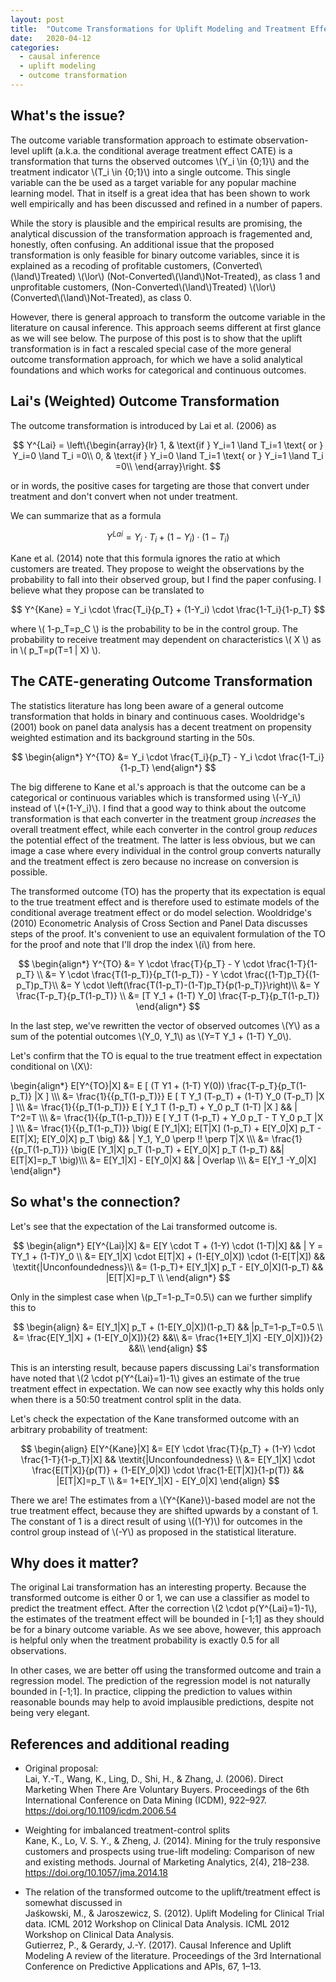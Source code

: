 ```yaml
---
layout: post
title:  "Outcome Transformations for Uplift Modeling and Treatment Effect Estimation"
date:   2020-04-12
categories:
  - causal inference
  - uplift modeling
  - outcome transformation
---
```




## What's the issue?

The outcome variable transformation approach to estimate observation-level uplift (a.k.a. the conditional average treatment effect CATE) is a transformation that turns the observed outcomes \\(Y_i \in \{0;1\}\\) and the treatment indicator \\(T_i \in \{0;1\}\\) into a single outcome. This single variable can the be used as a target variable for any popular machine learning model. That in itself is a great idea that has been shown to work well empirically and has been discussed and refined in a number of papers. 

While the story is plausible and the empirical results are promising, the analytical discussion of the transformation approach is fragemented and, honestly, often confusing. An additional issue that the proposed transformation is only feasible for binary outcome variables, since it is explained as a recoding of profitable customers, (Converted\\(\land\\)Treated) \\(\lor\\) (Not-Converted\\(\land\\)Not-Treated), as class 1 and unprofitable customers, (Non-Converted\\(\land\\)Treated) \\(\lor\\) (Converted\\(\land\\)Not-Treated), as class 0. 

However, there is general approach to transform the outcome variable in the literature on causal inference. This approach seems different at first glance as we will see below. The purpose of this post is to show that the uplift transformation is in fact a rescaled special case of the more general outcome transformation approach, for which we have a solid analytical foundations and which works for categorical and continuous outcomes. 

## Lai's (Weighted) Outcome Transformation

The outcome transformation is introduced by Lai et al. (2006) as

$$
    Y^{Lai} = \left\{\begin{array}{lr}
        1, & \text{if } Y_i=1 \land T_i=1 \text{   or   } Y_i=0 \land T_i =0\\
        0, & \text{if } Y_i=0 \land T_i=1 \text{   or   } Y_i=1 \land T_i =0\\
        \end{array}\right.
$$

or in words, the positive cases for targeting are those that convert under treatment and don't convert when not under treatment. 

We can summarize that as a formula

$$
     Y^{Lai} = Y_i \cdot T_i + (1-Y_i) \cdot (1-T_i)
$$

Kane et al. (2014) note that this formula ignores the ratio at which customers are treated. They propose to weight the observations by the probability to fall into their observed group, but I find the paper confusing. I believe what they propose can be translated to 

$$
   Y^{Kane} = Y_i \cdot \frac{T_i}{p_T} + (1-Y_i) \cdot \frac{1-T_i}{1-p_T}
$$

where \\( 1-p_T=p_C \\) is the probability to be in the control group. The probability to receive treatment may dependent on characteristics \\( X \\) as in \\( p_T=p(T=1 \| X) \\).

## The CATE-generating Outcome Transformation

The statistics literature has long been aware of a general outcome transformation that holds in binary and continuous cases. Wooldridge's (2001) book on panel data analysis has a decent treatment on propensity weighted estimation and its background starting in the 50s.

$$
\begin{align*}
Y^{TO} &= Y_i \cdot \frac{T_i}{p_T} - Y_i \cdot \frac{1-T_i}{1-p_T}
\end{align*}
$$

The big differene to Kane et al.'s approach is that the outcome can be a categorical or continuous variables which is transformed using \\(-Y_i\\) instead of \\(+(1-Y_i)\\). I find that a good way to think about the outcome transformation is that each converter in the treatment group *increases* the overall treatment effect, while each converter in the control group *reduces* the potential effect of the treatment. The latter is less obvious, but we can image a case where every individual in the control group converts naturally and the treatment effect is zero because no increase on conversion is possible.

The transformed outcome (TO) has the property that its expectation is equal to the true treatment effect and is therefore used to estimate models of the conditional average treatment effect or do model selection. Wooldridge's (2010) Econometric Analysis of Cross Section and Panel Data discusses steps of the proof. It's convenient to use an equivalent formulation of the TO for the proof and note that I'll drop the index \\(i\\) from here.

$$
\begin{align*}
Y^{TO} &= Y \cdot \frac{T}{p_T} - Y \cdot \frac{1-T}{1-p_T} \\
       &= Y \cdot \frac{T(1-p_T)}{p_T(1-p_T)} - Y \cdot \frac{(1-T)p_T}{(1-p_T)p_T}\\
       &= Y \cdot \left(\frac{T(1-p_T)-(1-T)p_T}{p(1-p_T)}\right)\\
       &= Y \frac{T-p_T}{p_T(1-p_T)} \\
       &= [T Y_1 + (1-T) Y_0] \frac{T-p_T}{p_T(1-p_T)}
\end{align*}
$$

In the last step, we've rewritten the vector of observed outcomes \\(Y\\) as a sum of the potential outcomes \\(Y_0, Y_1\\) as \\(Y=T Y_1 + (1-T) Y_0\\).


Let's confirm that the TO is equal to the true treatment effect in expectation conditional on \\(X\\):

\begin{align*}
E[Y^{TO}|X] &= E [ (T Y1 + (1-T) Y(0)) \frac{T-p_T}{p_T(1-p_T)} |X ]  \\\\\\
&= \frac{1}{{p_T(1-p_T)}} E [ T Y_1 (T-p_T) + (1-T) Y_0 (T-p_T) |X ]  \\\\\\
&= \frac{1}{{p_T(1-p_T)}} E [ Y_1 T (1-p_T) +  Y_0 p_T (1-T) |X ]  && | T^2=T \\\\\\
&= \frac{1}{{p_T(1-p_T)}} E [ Y_1 T (1-p_T) +  Y_0 p_T - T Y_0 p_T |X ] \\\\\\
&= \frac{1}{{p_T(1-p_T)}} \big( E [Y_1|X]\; E[T|X] (1-p_T) +  E[Y_0|X] p_T - E[T|X]\; E[Y_0|X] p_T \big) && | Y_1, Y_0 \perp \!\! \perp T|X \\\\\\
&= \frac{1}{{p_T(1-p_T)}} \big(E [Y_1|X] p_T (1-p_T) +  E[Y_0|X] p_T (1-p_T) &&| E[T|X]=p_T \big)\\\\\\
&= E[Y_1|X] - E[Y_0|X] && | Overlap \\\\\\
&= E[Y_1 -Y_0|X]
\end{align*}


## So what's the connection?

Let's see that the expectation of the Lai transformed outcome is. 

$$
\begin{align*}
E[Y^{Lai}|X] &= E[Y \cdot T + (1-Y) \cdot (1-T)|X] && | Y = TY_1 + (1-T)Y_0 \\
&= E[Y_1|X] \cdot E[T|X] + (1-E[Y_0|X]) \cdot (1-E[T|X]) && \textit{|Unconfoundedness}\\
&= (1-p_T)+ E[Y_1|X] p_T - E[Y_0|X](1-p_T) &&  |E[T|X]=p_T \\
\end{align*}
$$

Only in the simplest case when \\(p_T=1-p_T=0.5\\) can we further simplify this to

$$
\begin{align}
 &= E[Y_1|X] p_T + (1-E[Y_0|X])(1-p_T) && |p_T=1-p_T=0.5 \\
&= \frac{E[Y_1|X] + (1-E[Y_0|X])}{2} &&\\
&= \frac{1+E[Y_1|X] -E[Y_0|X])}{2} &&\\
\end{align}
$$

This is an intersting result, because papers discussing Lai's transformation have noted that \\(2 \cdot p(Y^{Lai}=1)-1\\) gives an estimate of the true treatment effect in expectation. We can now see exactly why this holds only when there is a 50:50 treatment control split in the data. 

Let's check the expectation of the Kane transformed outcome with an arbitrary probability of treatment:

$$
\begin{align}
E[Y^{Kane}|X] &= E[Y \cdot \frac{T}{p_T} + (1-Y) \cdot \frac{1-T}{1-p_T}|X] && \textit{|Unconfoundedness} \\
&= E[Y_1|X] \cdot \frac{E[T|X]}{p(T)} + (1-E[Y_0|X]) \cdot \frac{1-E[T|X]}{1-p(T)} &&  |E[T|X]=p_T \\
&= 1+E[Y_1|X] - E[Y_0|X] 
\end{align}
$$

There we are! The estimates from a \\(Y^{Kane}\\)-based model are not the true treatment effect, because they are shifted upwards by a constant of 1. The constant of 1 is a direct result of using \\((1-Y)\\) for outcomes in the control group instead of \\(-Y\\) as proposed in the statistical literature. 

## Why does it matter?

The original Lai transformation has an interesting property. Because the transformed outcome is either 0 or 1, we can use a classifier as model to predict the treatment effect. After the correction \\(2 \cdot p(Y^{Lai}=1)-1\\), the estimates of the treatment effect will be bounded in [-1;1] as they should be for a binary outcome variable. As we see above, however, this approach is helpful only when the treatment probability is exactly 0.5 for all observations. 

In other cases, we are better off using the transformed outcome and train a regression model. The prediction of the regression model is not naturally bounded in [-1;1]. In practice, clipping the prediction to values within reasonable bounds may help to avoid implausible predictions, despite not being very elegant. 

## References and additional reading

- Original proposal:    
Lai, Y.-T., Wang, K., Ling, D., Shi, H., & Zhang, J. (2006). Direct Marketing When There Are Voluntary Buyers. Proceedings of the 6th International Conference on Data Mining (ICDM), 922–927. https://doi.org/10.1109/icdm.2006.54

- Weighting for imbalanced treatment-control splits     
Kane, K., Lo, V. S. Y., & Zheng, J. (2014). Mining for the truly responsive customers and prospects using true-lift modeling: Comparison of new and existing methods. Journal of Marketing Analytics, 2(4), 218–238. https://doi.org/10.1057/jma.2014.18


- The relation of the transformed outcome to the uplift/treatment effect is somewhat discussed in     
Jaśkowski, M., & Jaroszewicz, S. (2012). Uplift Modeling for Clinical Trial data. ICML 2012 Workshop on Clinical Data Analysis. ICML 2012 Workshop on Clinical Data Analysis.    
Gutierrez, P., & Gerardy, J.-Y. (2017). Causal Inference and Uplift Modeling A review of the literature. Proceedings of the 3rd International Conference on Predictive Applications and APIs, 67, 1–13.

